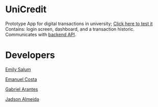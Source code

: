 
# UniCredit

Prototype App for digital transactions in university; [Click here to test it](https://unicreditfrontend.web.app/#/)
Contains: login screen, dashboard, and a transaction historic.
Communicates with [backend API](https://github.com/Uni-Credit/Backend/tree/main).

# Developers

[Emily Salum](https://github.com/emilymarquessalum)

[Emanuel Costa](https://github.com/EmanuelCostaS)

[Gabriel Arantes](https://github.com/GabrielMarquesArantes)

[Jadson Almeida](https://github.com/Jadsonhenr)
